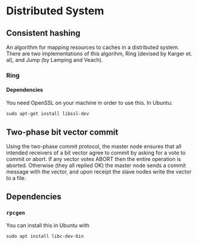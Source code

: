 # Distributed System
## Consistent hashing
An algorithm for mapping resources to caches in a distributed system. There are two implementations of this algorihm, Ring (devised by Karger et. al), and Jump (by Lamping and Veach).
### Ring
#### Dependencies
You need OpenSSL on your machine in order to use this. In Ubuntu:
```
sudo apt-get install libssl-dev
```
## Two-phase bit vector commit
Using the two-phase commit protocol, the master node ensures that all intended receivers of a bit vector agree to commit by asking for a vote to commit or abort. If any vector votes ABORT then the entire operation is aborted. Otherwise (they all replied OK) the master node sends a commit message with the vector, and upon receipt the slave nodes write the vector to a file.
## Dependencies
### `rpcgen`
You can install this in Ubuntu with
```
sudo apt install libc-dev-bin
```
